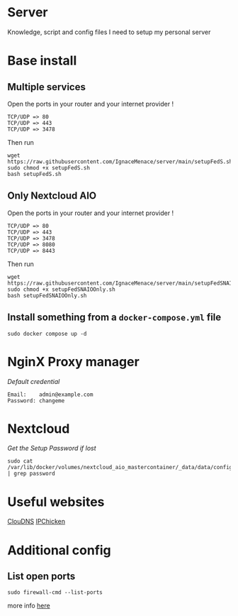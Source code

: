 # Server
Knowledge, script and config files I need to setup my personal server
# Base install
## Multiple services

Open the ports in your router and your internet provider !
```
TCP/UDP => 80
TCP/UDP => 443
TCP/UDP => 3478
```

Then run
```
wget https://raw.githubusercontent.com/IgnaceMenace/server/main/setupFedS.sh 
sudo chmod +x setupFedS.sh
bash setupFedS.sh
```
## Only Nextcloud AIO

Open the ports in your router and your internet provider !
```
TCP/UDP => 80
TCP/UDP => 443
TCP/UDP => 3478
TCP/UDP => 8080
TCP/UDP => 8443
```
Then run
```
wget https://raw.githubusercontent.com/IgnaceMenace/server/main/setupFedSNAIOOnly.sh 
sudo chmod +x setupFedSNAIOOnly.sh
bash setupFedSNAIOOnly.sh
```
## Install something from a `docker-compose.yml` file
```
sudo docker compose up -d
```
# NginX Proxy manager
*Default credential*
```
Email:    admin@example.com
Password: changeme
```
# Nextcloud
*Get the Setup Password if lost*
```
sudo cat /var/lib/docker/volumes/nextcloud_aio_mastercontainer/_data/data/configuration.json | grep password
```
# Useful websites
[ClouDNS](https://www.cloudns.net/)
[IPChicken](https://www.ipchicken.com/)

# Additional config

## List open ports
```
sudo firewall-cmd --list-ports
```
more info [here](https://docs.fedoraproject.org/en-US/quick-docs/firewalld/)
